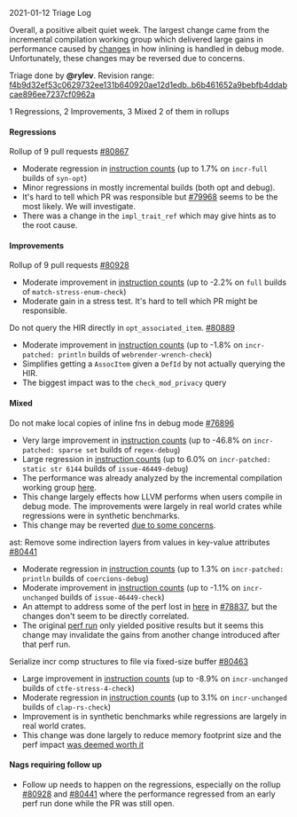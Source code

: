 2021-01-12 Triage Log

Overall, a positive albeit quiet week. The largest change came from the incremental compilation working group which delivered large gains in performance caused by [changes](https://github.com/rust-lang/rust/issues/76896) in how inlining is handled in debug mode. Unfortunately, these changes may be reversed due to concerns.

Triage done by **@rylev**.
Revision range: [f4b9d32ef53c0629732ee131b640920ae12d1edb..b6b461652a9bebfb4ddabcae896ee7237cf0962a](https://perf.rust-lang.org/?start=f4b9d32ef53c0629732ee131b640920ae12d1edb&end=b6b461652a9bebfb4ddabcae896ee7237cf0962a&absolute=false&stat=instructions%3Au)

1 Regressions, 2 Improvements, 3 Mixed
2 of them in rollups

#### Regressions

Rollup of 9 pull requests [#80867](https://github.com/rust-lang/rust/issues/80867)
- Moderate regression in [instruction counts](https://perf.rust-lang.org/compare.html?start=7a193921a024e910262ff90bfb028074fddf20d0&end=34628e5b533d35840b61c5db0665cf7633ed3c5a&stat=instructions:u) (up to 1.7% on `incr-full` builds of `syn-opt`)
- Minor regressions in mostly incremental builds (both opt and debug).
- It's hard to tell which PR was responsible but [#79968](https://github.com/rust-lang/rust/pull/79968/) seems to be the most likely. We will investigate.
- There was a change in the `impl_trait_ref` which may give hints as to the root cause.

#### Improvements

Rollup of 9 pull requests [#80928](https://github.com/rust-lang/rust/issues/80928)
- Moderate improvement in [instruction counts](https://perf.rust-lang.org/compare.html?start=fe531d5a5f1404281e3fb237daaf87b8180bd13d&end=04064416644eba7351b1a457c1de27d28a750c95&stat=instructions:u) (up to -2.2% on `full` builds of `match-stress-enum-check`)
- Moderate gain in a stress test. It's hard to tell which PR might be responsible. 

Do not query the HIR directly in `opt_associated_item`. [#80889](https://github.com/rust-lang/rust/issues/80889)
- Moderate improvement in [instruction counts](https://perf.rust-lang.org/compare.html?start=a2cd91ceb0f156cb442d75e12dc77c3d064cdde4&end=6526e5c772f2da07db745c94ca6bb0a591a39ba4&stat=instructions:u) (up to -1.8% on `incr-patched: println` builds of `webrender-wrench-check`)
- Simplifies getting a `AssocItem` given a `DefId` by not actually querying the HIR. 
- The biggest impact was to the `check_mod_privacy` query

#### Mixed

Do not make local copies of inline fns in debug mode [#76896](https://github.com/rust-lang/rust/issues/76896)
- Very large improvement in [instruction counts](https://perf.rust-lang.org/compare.html?start=937f629535f38c655267f1ed21ce6830f592f5df&end=ddf2cc7f8eb34f1a63b491d6a52e3e8208393c09&stat=instructions:u) (up to -46.8% on `incr-patched: sparse set` builds of `regex-debug`)
- Large regression in [instruction counts](https://perf.rust-lang.org/compare.html?start=937f629535f38c655267f1ed21ce6830f592f5df&end=ddf2cc7f8eb34f1a63b491d6a52e3e8208393c09&stat=instructions:u) (up to 6.0% on `incr-patched: static str 6144` builds of `issue-46449-debug`)
- The performance  was already analyzed by the incremental compilation working group [here](https://hackmd.io/xT9WrXgOQLarYRGrV8Hqog). 
- This change largely effects how LLVM performs when users compile in debug mode. The improvements were largely in real world crates while regressions were in synthetic benchmarks.
- This change may be reverted [due to some concerns](https://github.com/rust-lang/rust/pull/76896#issuecomment-758097233).

ast: Remove some indirection layers from values in key-value attributes [#80441](https://github.com/rust-lang/rust/issues/80441)
- Moderate regression in [instruction counts](https://perf.rust-lang.org/compare.html?start=6184f23950fb4aa14884ce310d948dc6fca269a3&end=f30733adb9150a9b965a6af1650d5213bec8ddf6&stat=instructions:u) (up to 1.3% on `incr-patched: println` builds of `coercions-debug`)
- Moderate improvement in [instruction counts](https://perf.rust-lang.org/compare.html?start=6184f23950fb4aa14884ce310d948dc6fca269a3&end=f30733adb9150a9b965a6af1650d5213bec8ddf6&stat=instructions:u) (up to -1.1% on `incr-unchanged` builds of `issue-46449-check`)
- An attempt to address some of the perf lost in [here](https://perf.rust-lang.org/compare.html?start=1cc410710993d036730c11556039e40109f6ab41&end=58d2bad9f7ab0971495247b6c94978848760ca9d&stat=instructions:u) in [#78837](https://github.com/rust-lang/rust/pull/78837), but the changes don't seem to be directly correlated.
- The original [perf run](https://perf.rust-lang.org/compare.html?start=76aca6659a0eb3f5696541d0be518530cabdd963&end=e3c34b4b68e99fdff4c3f40e35e9df57d62b0085) only yielded positive results but it seems this change may invalidate the gains from another change introduced after that perf run.

Serialize incr comp structures to file via fixed-size buffer [#80463](https://github.com/rust-lang/rust/issues/80463)
- Large improvement in [instruction counts](https://perf.rust-lang.org/compare.html?start=467f5e99a541db94235f0c173bdffc8aeb177522&end=8234db5bc7b122dd9e39d738c30bcae005a96568&stat=instructions:u) (up to -8.9% on `incr-unchanged` builds of `ctfe-stress-4-check`)
- Moderate regression in [instruction counts](https://perf.rust-lang.org/compare.html?start=467f5e99a541db94235f0c173bdffc8aeb177522&end=8234db5bc7b122dd9e39d738c30bcae005a96568&stat=instructions:u) (up to 3.1% on `incr-unchanged` builds of `clap-rs-check`)
- Improvement is in synthetic benchmarks while regressions are largely in real world crates.
- This change was done largely to reduce memory footprint size and the perf impact [was deemed worth it](https://github.com/rust-lang/rust/pull/80463#issuecomment-758120283)

#### Nags requiring follow up

- Follow up needs to happen on the regressions, especially on the rollup [#80928](https://github.com/rust-lang/rust/issues/80928) and [#80441](https://github.com/rust-lang/rust/issues/80441) where the performance regressed from an early perf run done while the PR was still open.
